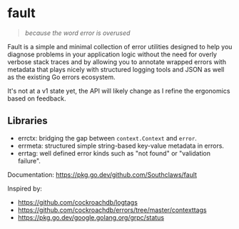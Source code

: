 # fault

> _because the word error is overused_

Fault is a simple and minimal collection of error utilities designed to help you diagnose problems in your application logic without the need for overly verbose stack traces and by allowing you to annotate wrapped errors with metadata that plays nicely with structured logging tools and JSON as well as the existing Go errors ecosystem.

It's not at a v1 state yet, the API will likely change as I refine the ergonomics based on feedback.

## Libraries

- errctx: bridging the gap between `context.Context` and `error`.
- errmeta: structured simple string-based key-value metadata in errors.
- errtag: well defined error kinds such as "not found" or "validation failure".

Documentation: https://pkg.go.dev/github.com/Southclaws/fault

Inspired by:

- https://github.com/cockroachdb/logtags
- https://github.com/cockroachdb/errors/tree/master/contexttags
- https://pkg.go.dev/google.golang.org/grpc/status

